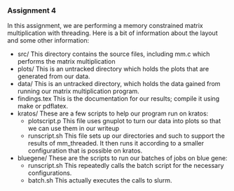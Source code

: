 ### Assignment 4 ###

In this assignment, we are performing a memory constrained matrix 
   multiplication with threading. Here is a bit of information about the 
   layout and some other information:

- src/
  This directory contains the source files, including mm.c which performs the
  matrix multiplication
- plots/ 
  This is an untracked directory which holds the plots that are generated from
  our data.
- data/
  This is an untracked directory, which holds the data gained from running our
  matrix multiplication program.
- findings.tex
  This is the documentation for our results; compile it using make or 
  pdflatex.
- kratos/
  These are a few scripts to help our program run on kratos:
    - plotscript.p
      This file uses gnuplot to turn our data into plots so that we can use
      them in our writeup
    - runscript.sh
      This file sets up our directories and such to support the results of
      mm_threaded. It then runs it according to a smaller configuration that
      is possible on kratos.
- bluegene/
  These are the scripts to run our batches of jobs on blue gene:
    - runscript.sh
      This repeatedly calls the batch script for the necessary 
      configurations.
    - batch.sh
      This actually executes the calls to slurm.